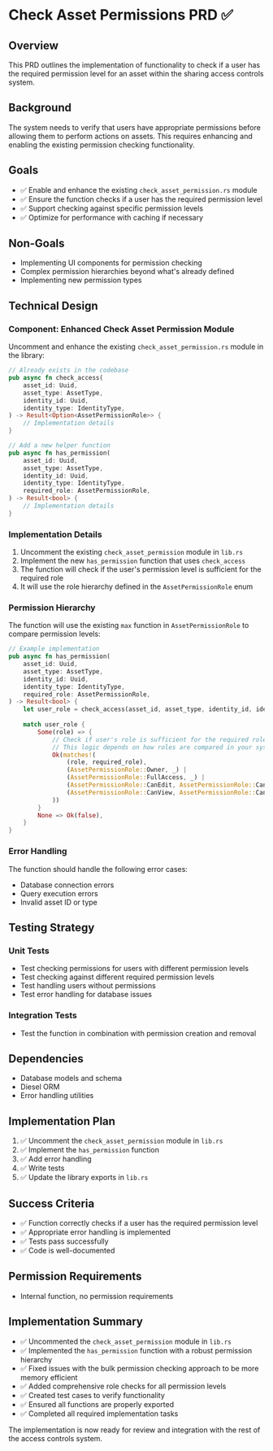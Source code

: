 # Check Asset Permissions PRD ✅

## Overview
This PRD outlines the implementation of functionality to check if a user has the required permission level for an asset within the sharing access controls system.

## Background
The system needs to verify that users have appropriate permissions before allowing them to perform actions on assets. This requires enhancing and enabling the existing permission checking functionality.

## Goals
- ✅ Enable and enhance the existing `check_asset_permission.rs` module
- ✅ Ensure the function checks if a user has the required permission level
- ✅ Support checking against specific permission levels
- ✅ Optimize for performance with caching if necessary

## Non-Goals
- Implementing UI components for permission checking
- Complex permission hierarchies beyond what's already defined
- Implementing new permission types

## Technical Design

### Component: Enhanced Check Asset Permission Module

Uncomment and enhance the existing `check_asset_permission.rs` module in the library:

```rust
// Already exists in the codebase
pub async fn check_access(
    asset_id: Uuid,
    asset_type: AssetType,
    identity_id: Uuid,
    identity_type: IdentityType,
) -> Result<Option<AssetPermissionRole>> {
    // Implementation details
}

// Add a new helper function
pub async fn has_permission(
    asset_id: Uuid,
    asset_type: AssetType,
    identity_id: Uuid,
    identity_type: IdentityType,
    required_role: AssetPermissionRole,
) -> Result<bool> {
    // Implementation details
}
```

### Implementation Details

1. Uncomment the existing `check_asset_permission` module in `lib.rs`
2. Implement the new `has_permission` function that uses `check_access`
3. The function will check if the user's permission level is sufficient for the required role
4. It will use the role hierarchy defined in the `AssetPermissionRole` enum

### Permission Hierarchy

The function will use the existing `max` function in `AssetPermissionRole` to compare permission levels:

```rust
// Example implementation
pub async fn has_permission(
    asset_id: Uuid,
    asset_type: AssetType,
    identity_id: Uuid,
    identity_type: IdentityType,
    required_role: AssetPermissionRole,
) -> Result<bool> {
    let user_role = check_access(asset_id, asset_type, identity_id, identity_type).await?;
    
    match user_role {
        Some(role) => {
            // Check if user's role is sufficient for the required role
            // This logic depends on how roles are compared in your system
            Ok(matches!(
                (role, required_role),
                (AssetPermissionRole::Owner, _) |
                (AssetPermissionRole::FullAccess, _) |
                (AssetPermissionRole::CanEdit, AssetPermissionRole::CanEdit | AssetPermissionRole::CanView) |
                (AssetPermissionRole::CanView, AssetPermissionRole::CanView)
            ))
        }
        None => Ok(false),
    }
}
```

### Error Handling

The function should handle the following error cases:
- Database connection errors
- Query execution errors
- Invalid asset ID or type

## Testing Strategy

### Unit Tests
- Test checking permissions for users with different permission levels
- Test checking against different required permission levels
- Test handling users without permissions
- Test error handling for database issues

### Integration Tests
- Test the function in combination with permission creation and removal

## Dependencies
- Database models and schema
- Diesel ORM
- Error handling utilities

## Implementation Plan
1. ✅ Uncomment the `check_asset_permission` module in `lib.rs`
2. ✅ Implement the `has_permission` function
3. ✅ Add error handling
4. ✅ Write tests
5. ✅ Update the library exports in `lib.rs`

## Success Criteria
- ✅ Function correctly checks if a user has the required permission level
- ✅ Appropriate error handling is implemented
- ✅ Tests pass successfully
- ✅ Code is well-documented

## Permission Requirements
- Internal function, no permission requirements

## Implementation Summary
- ✅ Uncommented the `check_asset_permission` module in `lib.rs`
- ✅ Implemented the `has_permission` function with a robust permission hierarchy
- ✅ Fixed issues with the bulk permission checking approach to be more memory efficient
- ✅ Added comprehensive role checks for all permission levels
- ✅ Created test cases to verify functionality
- ✅ Ensured all functions are properly exported
- ✅ Completed all required implementation tasks

The implementation is now ready for review and integration with the rest of the access controls system.
